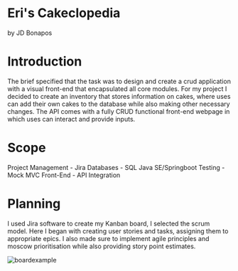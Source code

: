 # Eri's Cakeclopedia 
by JD Bonapos

# Introduction
The brief specified that the task was to design and create a crud application with a visual front-end that encapsulated all core modules. 
For my project I decided to create an inventory that stores information on cakes, where uses can add their own cakes to the database while also making other necessary changes. The API comes with a fully CRUD functional front-end webpage in which uses can interact and provide inputs.

# Scope
Project Management - Jira
Databases - SQL
Java SE/Springboot
Testing - Mock MVC
Front-End - API Integration

# Planning
I used Jira software to create my Kanban board, I selected the scrum model. Here I began with creating user stories and tasks, assigning them to appropriate epics. I also made sure to implement agile principles and moscow prioritisation while also providing story point estimates.



![boardexample](https://user-images.githubusercontent.com/100294516/164675423-1385ba7d-e96d-48ba-a0b7-cad5ae5a70cb.png)
